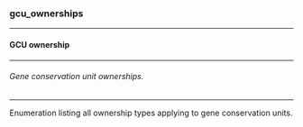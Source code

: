### gcu_ownerships



------
#### GCU ownership



------
###### Gene conservation unit ownerships.



------
Enumeration listing all ownership types applying to gene conservation units.
